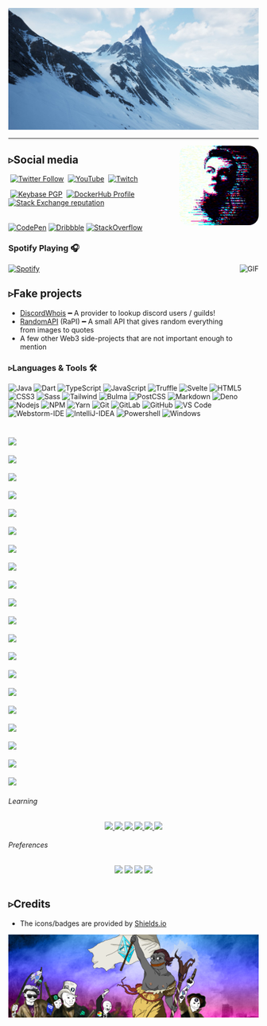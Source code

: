 ![Natura](https://github.com/lepidotteri/lepidotteri/blob/master/mountain.jpg?raw=true)

---

<img align="right" alt="GIF" height="160px" src="https://github.com/lepidotteri/lepidotteri/blob/master/final_flow.gif?raw=true" style="border-radius: 20px" />

## ▹Social media
‎‎ [![Twitter Follow](https://img.shields.io/twitter/follow/lepidotteri?color=%231DA1F2&label=Twitter&style=for-the-badge&logo=twitter&logoColor=ffffff)](https://twitter.com/lepidotteri)
‎‎ [![YouTube](https://img.shields.io/youtube/views/fp2EZbbuMa0?label=YouTube&logo=youtube&logoColor=ffffff&style=for-the-badge)](https://www.youtube.com/watch?v=fp2EZbbuMa0)
‎‎ [![Twitch](https://img.shields.io/twitch/status/lepidotteri?color=262626&style=for-the-badge&logo=aws)](https://www.twitch.tv/lepidotteri)

‎‎ [![Keybase PGP](https://img.shields.io/keybase/pgp/lepidotteri?label=Keybase&logo=keybase&logoColor=ffffff&style=for-the-badge)](https://keybase.io/lepidotteri)
‎‎ [![DockerHub Profile](https://img.shields.io/badge/DockerHub-lepidotteri-informational?style=for-the-badge&logo=docker&logoColor=ffffff)](https://hub.docker.com/u/lepidotteri)
‎‎ [![Stack Exchange reputation](https://img.shields.io/stackexchange/stackoverflow/r/12418331?color=%23F48024&label=Stack%20overflow&style=for-the-badge&logo=stackoverflow&logoColor=ffffff)](https://stackoverflow.com/users/14929077/lepidotteri)

###### 
[![CodePen](https://img.shields.io/badge/codepen-%23000000.svg?&style=for-the-badge&logo=codepen&logoColor=white)](https://codepen.io/lepidotteri) 
[![Dribbble](https://img.shields.io/badge/dribbble-%23ea4c89.svg?&style=for-the-badge&logo=dribbble&logoColor=white)](https://dribbble.com/lepidotteri)
[![StackOverflow](https://img.shields.io/badge/stackoverflow-%23f48024.svg?&style=for-the-badge&logo=stackoverflow&logoColor=white)](https://stackoverflow.com/users/14929077/lepidotteri)

### Spotify Playing 🎧
[![Spotify](http://spotify-readme.lepi.io/api/spotify)](https://open.spotify.com/user/3144t76tnezrlmknrtgnlcvfxa4u)
<img align="right" alt="GIF" height="170px" src="https://media.giphy.com/media/J5B1Y8QZnzXXbLQIBu/giphy.gif" />


## ▹Fake projects
- [DiscordWhois](https://discordwhois.xyz) ━ A provider to lookup discord users / guilds!
- [RandomAPI](https://random.rest) (RaPI) ━ A small API that gives random everything from images to quotes
- A few other Web3 side-projects that are not important enough to mention

### ▹Languages & Tools 🛠 
![Java](http://img.shields.io/badge/-Java-5B4638?style=flat-square&logo=java&logoColor=ffffff)
![Dart](http://img.shields.io/badge/-Dart-A8B9CC?style=flat-square&logo=dart&logoColor=ffffff)
![TypeScript](http://img.shields.io/badge/-TypeScript-3776AB?style=flat-square&logo=typescript&logoColor=ffffff)
![JavaScript](https://img.shields.io/badge/-JavaScript-F7DF1C?style=flat-square&logo=javascript&logoColor=000000&labelColor=%23F7DF1C&color=%23FFCE5A)
![Truffle](https://img.shields.io/badge/-Truffle-33262A?style=flat-square&logo=truffle&logoColor=ffffff)
![Svelte](https://img.shields.io/badge/-Svelte-61DAFB?style=flat-square&logo=svelte&logoColor=ffffff)
![HTML5](https://img.shields.io/badge/-HTML5-E44D27?style=flat-square&logo=html5&logoColor=ffffff)
![CSS3](https://img.shields.io/badge/-CSS3-1572B6?style=flat-square&logo=css3)
![Sass](https://img.shields.io/badge/-Sass-CC6699?style=flat-square&logo=sass&logoColor=ffffff)
![Tailwind](https://img.shields.io/badge/-Tailwind-06b6d4?style=flat-square&logo=tailwind&logoColor=ffffff)
![Bulma](https://img.shields.io/badge/-Bulma-466699?style=flat-square&logo=bulma&logoColor=ffffff)
![PostCSS](https://img.shields.io/badge/-PostCSS-563D7C?style=flat-square&logo=postcss)
![Markdown](https://img.shields.io/badge/-Markdown-000000?style=flat-square&logo=markdown)
![Deno](https://img.shields.io/badge/-Deno-339933?style=flat-square&logo=deno&logoColor=ffffff)
![Nodejs](https://img.shields.io/badge/-Nodejs-339933?style=flat-square&logo=Node.js&logoColor=ffffff)
![NPM](https://img.shields.io/badge/-npm-CB3837?style=flat-square&logo=npm)
![Yarn](https://img.shields.io/badge/-Yarn-FFCA28?style=flat-square&logo=yarn&logoColor=000)
![Git](https://img.shields.io/badge/-Git-F05032?style=flat-square&logo=git&logoColor=%23ffffff)
![GitLab](https://img.shields.io/badge/-GitLab-FCA121?style=flat-square&logo=gitlab)
![GitHub](https://img.shields.io/badge/-GitHub-181717?style=flat-square&logo=github)
![VS Code](http://img.shields.io/badge/-VS%20Code-007ACC?style=flat-square&logo=visual-studio-code&logoColor=ffffff)
![Webstorm-IDE](http://img.shields.io/badge/-WebStorm-17C7E4?style=flat-square&logo=webstorm&logoColor=ffffff)
![IntelliJ-IDEA](http://img.shields.io/badge/-IntelliJ-8B6CCB?style=flat-square&logo=intellij-idea&logoColor=ffffff)
![Powershell](http://img.shields.io/badge/-Powershell-5391FE?style=flat-square&logo=powershell&logoColor=ffffff)
![Windows](http://img.shields.io/badge/-Windows-0078D6?style=flat-square&logo=windows&logoColor=ffffff)

#####
<code> <img height="80" src="https://github.com/uannabi/-/blob/master/resource/awsN/ec2.svg"> </code>
<code> <img height="80" src="https://github.com/uannabi/-/blob/master/resource/awsN/emr.svg"> </code>
<code> <img height="80" src="https://github.com/uannabi/-/blob/master/resource/awsN/athena.svg"> </code>
<code> <img height="80" src="https://github.com/uannabi/-/blob/master/resource/awsN/c9.svg"> </code>
<code> <img height="80" src="https://github.com/uannabi/-/blob/master/resource/awsN/lambda.svg"> </code>
<code> <img height="80" src="https://github.com/uannabi/-/blob/master/resource/awsN/loadBalancer.svg"> </code>
<code> <img height="80" src="https://github.com/uannabi/-/blob/master/resource/awsN/rds.svg"> </code>
<code> <img height="80" src="https://github.com/uannabi/-/blob/master/resource/awsN/redis.svg"> </code>
<code> <img height="80" src="https://github.com/uannabi/-/blob/master/resource/awsN/redshift.svg"> </code>
<code> <img height="80" src="https://github.com/uannabi/-/blob/master/resource/awsN/sagemaker.svg"> </code>
<code> <img height="80" src="https://github.com/uannabi/-/blob/master/resource/awsN/rekognition.svg"> </code>
<code> <img height="80" src="https://github.com/uannabi/-/blob/master/resource/awsN/route53.svg"> </code>
<code> <img height="80" src="https://github.com/uannabi/-/blob/master/resource/awsN/s3.svg"> </code>
<code> <img height="80" src="https://github.com/uannabi/-/blob/master/resource/awsN/sns.svg"> </code>
<code> <img height="80" src="https://github.com/uannabi/-/blob/master/resource/awsN/sqs.svg"> </code>
<code> <img height="80" src="https://github.com/uannabi/-/blob/master/resource/awsN/vpc.svg"> </code>
<code> <img height="80" src="https://github.com/uannabi/-/blob/master/resource/awsN/cloudfront.svg"> </code>
<code> <img height="80" src="https://github.com/uannabi/-/blob/master/resource/awsN/cw.svg"> </code>
<code> <img height="80" src="https://github.com/uannabi/-/blob/master/resource/awsN/apigateway.svg"> </code>
<code> <img height="80" src="https://github.com/uannabi/-/blob/master/resource/awsN/lex.svg"> </code>

</p>


###### Learning
<div align='center'>
  <a href='https://deno.land/' target='_blank' rel='noopener' rel='noreferrer'>
    <img src='https://img.shields.io/static/v1?label=&message=Deno&logoColor=339933&color=black&style=flat-square&logo=deno' />
  </a>
  <a href='https://www.docker.com/' target='_blank' rel='noopener' rel='noreferrer'>
    <img src='https://img.shields.io/static/v1?label=&message=Docker&style=flat-square&logo=docker&logoColor=2496ed&color=black' />
  </a>
  <a href='https://reactjs.org/' target='_blank' rel='noopener' rel='noreferrer'>
    <img src='https://img.shields.io/static/v1?label=&message=React.js&style=flat-square&logo=react&logoColor=61dafb&color=black' />
  </a>
  <a href='https://godotengine.org/' target='_blank' rel='noopener' rel='noreferrer'>
    <img src='https://img.shields.io/static/v1?label=&message=Godot%20Engine&style=flat-square&logo=godot-engine&logoColor=478cbf&color=black' />
  </a>
  <a href='https://cmake.org/' target='_blank' rel='noopener' rel='noreferrer'>
    <img src='https://img.shields.io/static/v1?label=&message=CMake&style=flat-square&logo=cmake&logoColor=064f8c&color=black' />
  </a>
  <img src='https://img.shields.io/static/v1?label=&message=cryptography&style=flat-square&logo=ethereum&logoColor=green&color=black' />
</div>

###### Preferences
<div align='center'>
  <img src='https://img.shields.io/static/v1?label=OS&message=Apple%20Bad&color=black&style=flat-square&logo=apple' />
  <img src='https://img.shields.io/static/v1?label=Editor&message=Atom&color=black&style=flat-square&logo=atom' />
  <img src='https://img.shields.io/static/v1?label=Language&message=TypeScript&color=black&style=flat-square&logo=typescript' />
  <img src='https://img.shields.io/static/v1?label=Blockchain&message=Ethereum&color=black&style=flat-square&logo=ethereum' />
</div>

<br/>

## ▹Credits
- The icons/badges are provided by [Shields.io](https://shields.io/)

![Libertà](https://github.com/lepidotteri/lepidotteri/blob/master/version2.png?raw=true)
